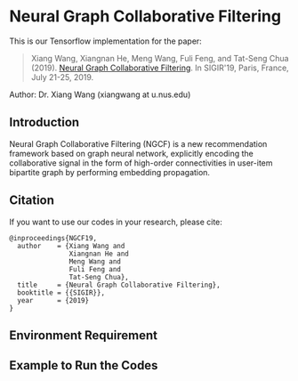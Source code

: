 # Neural Graph Collaborative Filtering
This is our Tensorflow implementation for the paper:

>Xiang Wang, Xiangnan He, Meng Wang, Fuli Feng, and Tat-Seng Chua (2019). [Neural Graph Collaborative Filtering](http://wx). In SIGIR'19, Paris, France, July 21-25, 2019.

Author: Dr. Xiang Wang (xiangwang at u.nus.edu)

## Introduction
Neural Graph Collaborative Filtering (NGCF) is a new recommendation framework based on graph neural network, explicitly encoding the collaborative signal in the form of high-order connectivities in user-item bipartite graph by performing embedding propagation.

## Citation 
If you want to use our codes in your research, please cite:
```
@inproceedings{NGCF19,
  author    = {Xiang Wang and
               Xiangnan He and
               Meng Wang and
               Fuli Feng and
               Tat-Seng Chua},
  title     = {Neural Graph Collaborative Filtering},
  booktitle = {{SIGIR}},
  year      = {2019}
}
```
## Environment Requirement

## Example to Run the Codes
